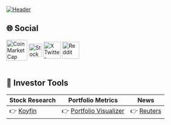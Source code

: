 [![Header](https://s3.coinmarketcap.com/static-gravity/image/7c2ad8389e2c4ae587a079b90bcf8a49.jpg "Header")](https://x.com/DyehuthyTV)

## 🌐 Social  
<a align="center">
<a href="https://coinmarketcap.com/community/profile/Dyehuthy/"><img align="center" src="https://s3-eu-west-1.amazonaws.com/tpd/logos/5900cd240000ff0005a144b5/0x0.png" alt="CoinMarketCap Profile" width="55px"/></a> 
<a href="https://stocktwits.com/Dyehuthy"><img align="center" src="https://pbs.twimg.com/profile_images/1846921938544869376/Sh68jVI9_400x400.png" alt="StockTwits Profile" width="35px"/></a>
<a href="https://x.com/DyehuthyTV"><img align="center" src="https://img.freepik.com/vector-gratis/nuevo-diseno-icono-x-logotipo-twitter-2023_1017-45418.jpg" alt="X Twitter" width="45px"/></a> 
<a href="https://www.reddit.com/user/DyehuthyTV/"><img align="center" src="https://www.iconpacks.net/icons/2/free-reddit-logo-icon-2436-thumb.png" alt="Reddit" width="45px"/></a>   
</a>
<br><br>

## 🔧 Investor Tools 
Stock Research | Portfolio Metrics | News                
-------------- | ----------------- | -------------------- 
👉 [Koyfin](https://www.koyfin.com/get-discount-from-a-friend/?ref_id=0OfxPRjOPTjFAQ7YVva1i) | 👉 [Portfolio Visualizer](https://www.portfoliovisualizer.com/) | 👉 [Reuters](https://www.reuters.com/markets/) |
